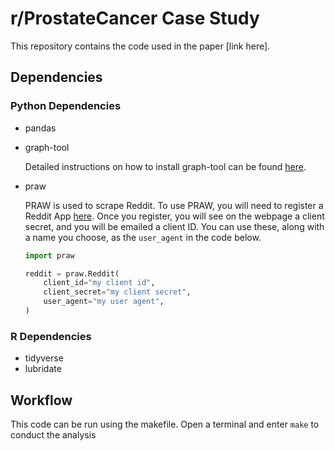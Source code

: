 # r/ProstateCancer Case Study

This repository contains the code used in the paper [link here].

## Dependencies

### Python Dependencies
- pandas
- graph-tool

  Detailed instructions on how to install graph-tool can be found [here](https://git.skewed.de/count0/graph-tool/-/wikis/installation-instructions#homebrew).

- praw

  PRAW is used to scrape Reddit. To use PRAW, you will need to register a Reddit App [here](https://ssl.reddit.com/prefs/apps/). Once you register, you will see on the webpage a client secret, and you will be emailed a client ID. You can use these, along with a name you choose, as the `user_agent` in the code below.

  ```python
  import praw
  
  reddit = praw.Reddit(
      client_id="my client id",
      client_secret="my client secret",
      user_agent="my user agent",
  )
  ```
  
### R Dependencies
- tidyverse
- lubridate

## Workflow
This code can be run using the makefile.
Open a terminal and enter `make` to conduct the analysis